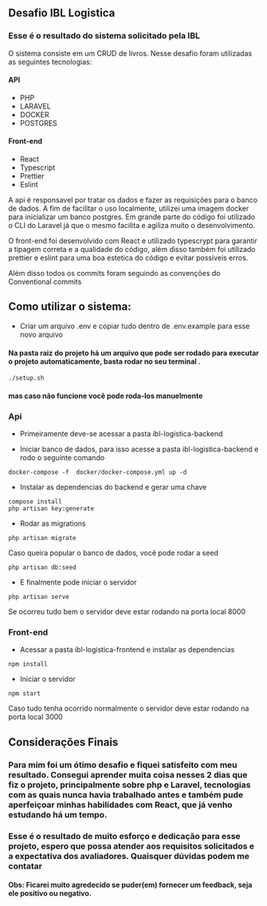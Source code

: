 ## Desafio IBL Logistica

### Esse é o resultado do sistema solicitado pela IBL

O sistema consiste em um CRUD de livros. Nesse desafio foram utilizadas as seguintes tecnologias:

#### API
- PHP
- LARAVEL
- DOCKER
- POSTGRES

#### Front-end
- React
- Typescript
- Prettier
- Eslint

A api é responsavel por tratar os dados e fazer as requisições para o banco de dados. A fim de facilitar o uso localmente, utilizei uma imagem docker para inicializar um banco postgres. 
Em grande parte do código foi utilizado o CLI do Laravel já que o mesmo facilita e agiliza muito o desenvolvimento.

O front-end foi desenvolvido com React e utilizado typescrypt para garantir a tipagem correta e a qualidade do código, além disso também foi utilizado prettier e eslint para uma boa estetica do código e evitar possíveis erros.

Além disso todos os commits foram seguindo as convenções do Conventional commits

## Como utilizar o sistema:

- Criar um arquivo .env e copiar tudo dentro de .env.example para esse novo arquivo

#### Na pasta raiz do projeto há um arquivo que pode ser rodado para executar o projeto automaticamente, basta rodar no seu terminal .
```
./setup.sh
``` 
#### mas caso não funcione você pode roda-los manuelmente

### Api
- Primeiramente deve-se acessar a pasta ibl-logistica-backend

- Iniciar banco de dados, para isso acesse a pasta ibl-logistica-backend e rodo o seguinte comando 
```
docker-compose -f  docker/docker-compose.yml up -d
```

- Instalar as dependencias do backend e gerar uma chave
```
compose install
php artisan key:generate
```

- Rodar as migrations

```
php artisan migrate
```
Caso queira popular o banco de dados, você pode rodar a seed
```
php artisan db:seed
```
-  E finalmente pode iniciar o servidor
```
php artisan serve
```
Se ocorreu tudo bem o servidor deve estar rodando na porta local 8000

### Front-end
- Acessar a pasta ibl-logistica-frontend e instalar as dependencias
```
npm install
```

- Iniciar o servidor 
```
npm start
```
Caso tudo tenha ocorrido normalmente o servidor deve estar rodando na porta local 3000

## Considerações Finais

### Para mim foi um ótimo desafio e fiquei satisfeito com meu resultado. Consegui aprender muita coisa nesses 2 dias que fiz o projeto, principalmente sobre  php e Laravel, tecnologias com as quais nunca havia trabalhado antes e também pude aperfeiçoar minhas habilidades com React, que já venho estudando há um tempo.

### Esse é o resultado de muito esforço e dedicação para esse projeto, espero que possa atender aos requisitos solicitados e a expectativa dos avaliadores. Quaisquer dúvidas podem me contatar

#### Obs: Ficarei muito agredecido se puder(em) fornecer um feedback, seja ele positivo ou negativo.